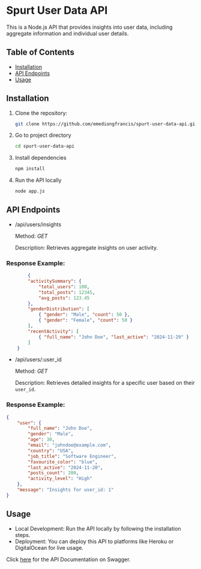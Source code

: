 # Spurt User Data API

This is a Node.js API that provides insights into user data, including aggregate information and individual user details.

## Table of Contents
- [Installation](#installation)
- [API Endpoints](#api-endpoints)
- [Usage](#usage)


## Installation

1. Clone the repository:
   ```bash
   git clone https://github.com/emediongfrancis/spurt-user-data-api.git

2. Go to project directory
    ```bash
   cd spurt-user-data-api
   
3. Install dependencies
    ```bash
    npm install

4.	Run the API locally
    ```bash
    node app.js

## API Endpoints

- /api/users/insights

    Method: *GET*

    Description: Retrieves aggregate insights on user activity.

### Response Example:

```json
        {
        "activitySummary": {
            "total_users": 100,
            "total_posts": 12345,
            "avg_posts": 123.45
        },
        "genderDistribution": [
            { "gender": "Male", "count": 50 },
            { "gender": "Female", "count": 50 }
        ],
        "recentActivity": [
            { "full_name": "John Doe", "last_active": "2024-11-29" }
        ]
    }
```


- /api/users/:user_id

    Method: *GET*

    Description: Retrieves detailed insights for a specific user based on their `user_id`.

### Response Example:

```json
{
    "user": {
        "full_name": "John Doe",
        "gender": "Male",
        "age": 30,
        "email": "johndoe@example.com",
        "country": "USA",
        "job_title": "Software Engineer",
        "favourite_color": "blue",
        "last_active": "2024-11-20",
        "posts_count": 200,
        "activity_level": "High"
    },
    "message": "Insights for user_id: 1"
}
```

## Usage
- Local Development: Run the API locally by following the installation steps.
- Deployment: You can deploy this API to platforms like Heroku or DigitalOcean for live usage.

Click [here](https://app.swaggerhub.com/apis-docs/EmediongFrancis/user-data_api/1.0.0#/) for the API Documentation on Swagger.